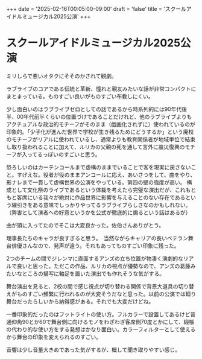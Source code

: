 +++
date = '2025-02-16T00:05:00-09:00'
draft = 'false'
title = 'スクールアイドルミュージカル2025公演'
+++

# スクールアイドルミュージカル2025公演

ミリしらで悪いオタクにそそのかされて観劇。

ラブライブのコアである伝統と革新、憧れと親友みたいな話が非常コンパクトにまとまっている。ものすごい良いがものすごい布教しにくい。

少し面白いのはラブライブゼロとしての話であるから時系列的には90年代後半、00年代前半くらいの位置づけであることだけれど、他のラブライブよりもアクチュアルな政治的モチーフがそのまま（戯画化されずに）使われているのが印象的。「少子化が進んだ世界で学校が生き残るためにどうするか」という廃校のモチーフがリアルに使われているし、通常よりも教育関係者が地域単位で結束し取り扱われることに加えて、ルリカの父親の死を通して言外に震災復興のモチーフが入ってるっぽいのすごいと思う。

恐ろしいのはカーテンコールまで虚構のままでいることで客を現実に戻さないこと。すげえな。役者が役のままアンコールに応え、あいさつをして、曲をやり、影ナレまで一貫して虚構世界の公演をやっている。第四の壁の強度が高い。
構成として文化祭のライブであるという体裁を考えたら完璧な演出だが、これもともと客席にいる我々が絶対に作品世界に影響を与えることのない存在であるという線引きをある意味でしっかりやってるラブライブらしさなのかもしれない。（弊害として演者への好意というかを公式が徹底的に煽るという話はあるが）

曲が頭に入ってたのでそこは大変良かった。佐伯さんありがとう。

理事長たちのキャラが良すぎると思う。　当然ながらキャリアの長いベテラン舞台俳優さんなので、発声が違う。それもあってものすごい印象に残った。

2つのチームの間でジレンマに直面するアンズの立ち位置が物凄く演劇的なリアルで良いと思った。ただこの作品、ルリカの視点が優勢なので、アンズの葛藤みたいなところの描写に軸足を置いた演出でも作れそうな気がする。

舞台演出を見ると、2校の間で感じ視点が切り替わる関係で背景大道具の切り替えがものすごい頻繁に行われるのが大変そうだなと思った。以前の公演では廻り舞台だったらしいから納得感がある。それでも大変だけどね。

一番印象的だったのはフットライトの使い方。フルカラーで設置してあるけど普通仰角90とか60で舞台側に向けるモノをわざわざ客席側70度とかにして、緞帳の代わり的な使い方をする発想はかなり面白い。カラーフィルターとして使えるから舞台の印象を変えられるのすごい。

音響は少し音量大きめであった気がするが、概して聞き取りやすい感じ。







